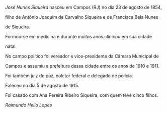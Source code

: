 

*José Nunes Siqueira* nasceu em Campos (RJ) no dia 23 de agosto de 1854,

filho de Antônio Joaquim de Carvalho Siqueira e de Francisca Bela Nunes

de Siqueira.



Formou-se em medicina e durante muitos anos clinicou em sua cidade

natal.



No campo político foi vereador e vice-presidente da Câmara Municipal de

Campos e assumiu a prefeitura dessa cidade entre os anos de 1910 e 1911.



Foi também juiz de paz, coletor federal e delegado de polícia.



Faleceu no dia 5 de agosto de 1915.



Foi casado com Ana Pereira Ribeiro Siqueira, com quem teve cinco filhos.



*Raimundo Helio Lopes*



